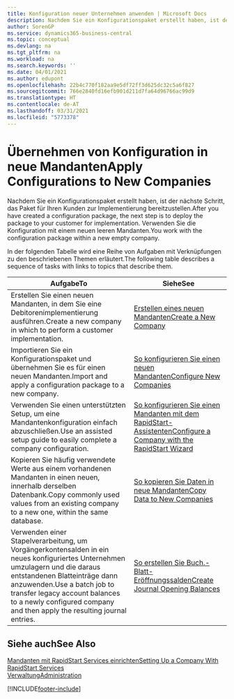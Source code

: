 ```yaml
---
title: Konfiguration neuer Unternehmen anwenden | Microsoft Docs
description: Nachdem Sie ein Konfigurationspaket erstellt haben, ist der nächste Schritt, das Paket für Ihren Kunden zur Implementierung bereitzustellen. Verwenden Sie die Konfiguration mit einem neuen leeren Mandanten.
author: SorenGP
ms.service: dynamics365-business-central
ms.topic: conceptual
ms.devlang: na
ms.tgt_pltfrm: na
ms.workload: na
ms.search.keywords: ''
ms.date: 04/01/2021
ms.author: edupont
ms.openlocfilehash: 22b4c770f182aa9e5df72ff3d625dc32c5a6f827
ms.sourcegitcommit: 766e2840fd16efb901d211d7fa64d96766ac99d9
ms.translationtype: HT
ms.contentlocale: de-AT
ms.lasthandoff: 03/31/2021
ms.locfileid: "5773378"
---
```

# <a name="apply-configurations-to-new-companies"></a><span data-ttu-id="8bf17-104">Übernehmen von Konfiguration in neue Mandanten</span><span class="sxs-lookup"><span data-stu-id="8bf17-104">Apply Configurations to New Companies</span></span>
<span data-ttu-id="8bf17-105">Nachdem Sie ein Konfigurationspaket erstellt haben, ist der nächste Schritt, das Paket für Ihren Kunden zur Implementierung bereitzustellen.</span><span class="sxs-lookup"><span data-stu-id="8bf17-105">After you have created a configuration package, the next step is to deploy the package to your customer for implementation.</span></span> <span data-ttu-id="8bf17-106">Verwenden Sie die Konfiguration mit einem neuen leeren Mandanten.</span><span class="sxs-lookup"><span data-stu-id="8bf17-106">You work with the configuration package within a new empty company.</span></span>  

 <span data-ttu-id="8bf17-107">In der folgenden Tabelle wird eine Reihe von Aufgaben mit Verknüpfungen zu den beschriebenen Themen erläutert.</span><span class="sxs-lookup"><span data-stu-id="8bf17-107">The following table describes a sequence of tasks with links to topics that describe them.</span></span>

|<span data-ttu-id="8bf17-108">**Aufgabe**</span><span class="sxs-lookup"><span data-stu-id="8bf17-108">**To**</span></span>|<span data-ttu-id="8bf17-109">**Siehe**</span><span class="sxs-lookup"><span data-stu-id="8bf17-109">**See**</span></span>|  
|------------|-------------|  
|<span data-ttu-id="8bf17-110">Erstellen Sie einen neuen Mandanten, in dem Sie eine Debitorenimplementierung ausführen.</span><span class="sxs-lookup"><span data-stu-id="8bf17-110">Create a new company in which to perform a customer implementation.</span></span>|[<span data-ttu-id="8bf17-111">Erstellen eines neuen Mandanten</span><span class="sxs-lookup"><span data-stu-id="8bf17-111">Create a New Company</span></span>](admin-how-to-create-a-new-company.md)|  
|<span data-ttu-id="8bf17-112">Importieren Sie ein Konfigurationspaket und übernehmen Sie es für einen neuen Mandanten.</span><span class="sxs-lookup"><span data-stu-id="8bf17-112">Import and apply a configuration package to a new company.</span></span>|[<span data-ttu-id="8bf17-113">So konfigurieren Sie einen neuen Mandanten</span><span class="sxs-lookup"><span data-stu-id="8bf17-113">Configure New Companies</span></span>](admin-how-to-configure-new-companies.md)|  
|<span data-ttu-id="8bf17-114">Verwenden Sie einen unterstützten Setup, um eine Mandantenkonfiguration einfach abzuschließen.</span><span class="sxs-lookup"><span data-stu-id="8bf17-114">Use an assisted setup guide to easily complete a company configuration.</span></span>|[<span data-ttu-id="8bf17-115">So konfigurieren Sie einen Mandanten mit dem RapidStart-Assistenten</span><span class="sxs-lookup"><span data-stu-id="8bf17-115">Configure a Company with the RapidStart Wizard</span></span>](admin-how-to-configure-a-company-with-the-rapidstart-wizard.md)|
|<span data-ttu-id="8bf17-116">Kopieren Sie häufig verwendete Werte aus einem vorhandenen Mandanten in einen neuen, innerhalb derselben Datenbank.</span><span class="sxs-lookup"><span data-stu-id="8bf17-116">Copy commonly used values from an existing company to a new one, within the same database.</span></span>|[<span data-ttu-id="8bf17-117">So kopieren Sie Daten in neue Mandanten</span><span class="sxs-lookup"><span data-stu-id="8bf17-117">Copy Data to New Companies</span></span>](admin-how-to-copy-data-to-new-companies.md)|  
|<span data-ttu-id="8bf17-118">Verwenden einer Stapelverarbeitung, um Vorgängerkontensalden in ein neues konfiguriertes Unternehmen umzulagern und die daraus entstandenen Blatteinträge dann anzuwenden.</span><span class="sxs-lookup"><span data-stu-id="8bf17-118">Use a batch job to transfer legacy account balances to a newly configured company and then apply the resulting journal entries.</span></span>|[<span data-ttu-id="8bf17-119">So erstellen Sie Buch.-Blatt-Eröffnungssalden</span><span class="sxs-lookup"><span data-stu-id="8bf17-119">Create Journal Opening Balances</span></span>](admin-how-to-create-journal-opening-balances.md)|  

## <a name="see-also"></a><span data-ttu-id="8bf17-120">Siehe auch</span><span class="sxs-lookup"><span data-stu-id="8bf17-120">See Also</span></span>  
[<span data-ttu-id="8bf17-121">Mandanten mit RapidStart Services einrichten</span><span class="sxs-lookup"><span data-stu-id="8bf17-121">Setting Up a Company With RapidStart Services</span></span>](admin-set-up-a-company-with-rapidstart.md)  
[<span data-ttu-id="8bf17-122">Verwaltung</span><span class="sxs-lookup"><span data-stu-id="8bf17-122">Administration</span></span>](admin-setup-and-administration.md)


[!INCLUDE[footer-include](includes/footer-banner.md)]